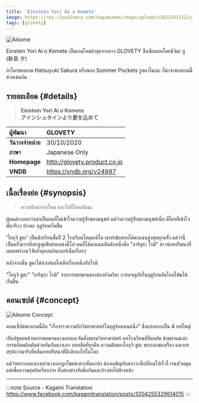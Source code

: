 ```yaml
---
title: 'Einstein Yori Ai o Komete'
image: https://res.cloudinary.com/kagamiweb/image/upload/v1631541112/visualnovel/preview/aikome.jpg
tags: [glovety]
---
```


![Aikome](https://res.cloudinary.com/kagamiweb/image/upload/v1631541112/visualnovel/preview/aikome.jpg)

Einstein Yori Ai o Komete เป็นเกมใหม่ล่าสุดจากทาง GLOVETY ซึ่งเขียนบทโดยนีจิมะ ยู (新島 夕) 

ถ้าใครชอบเกม Hatsuyuki Sakura หรือชอบ Summer Pockets รูทคาโมเมะ ก็น่าจะชอบเกมนี้ด้วยเช่นกัน

## รายละเอียด {#details}

> **Einstein Yori Ai o Komete**  
> **アインシュタインより愛を込めて**

| ผู้พัฒนา | GLOVETY |
| :---- | :---- |
| **วันวางจำหน่าย** | 30/10/2020 |
| **ภาษา** | Japanese Only |
| **Homepage** | http://glovety.product.co.jp |
| **VNDB** | https://vndb.org/v24987 |

## เนื้อเรื่องย่อ {#synopsis}

> ความรักมาจากไหน และไปที่ไหนกันนะ

ผู้คนต่างบอกว่าเขาเป็นคนที่ไม่เข้าใจความรู้สึกของมนุษย์
แต่ว่าความรู้สึกของมนุษย์เนี่ย มีใครที่เข้าใจมันจริงๆ บ้างนะ
ฤดูร้อนเริ่มขึ้น

'ไออุจิ ชูตะ' เป็นนักเรียนชั้นปี 2 โรงเรียนโฮคุมาคิได เขาทำข้อสอบได้คะแนนสูงสุดทุกครั้ง แต่ว่านี่เป็นครั้งแรกที่เขาสูญเสียตำแหน่งนี้ไป
คนที่ได้คะแนนอันดับหนึ่งคือ "อาริมุระ โรมิ" สาวน้อยปริศนาที่เผยแพร่งานวิจัยล้ำยุคบนอินเทอร์เน็ตเรื่อยๆ

หลังจากนั้น ชูตะได้นำเสนอไอเดียเรื่องหนึ่งกับโรมิ

"ไออุจิ ชูตะ" "อาริมุระ โรมิ"
จากการพบพานของสองอัจฉริยะ
การผจญภัยในฤดูร้อนอันไกลโพ้นได้เริ่มขึ้น

## คอนเซปต์ {#concept}

![Aikome Concept](https://res.cloudinary.com/kagamiweb/image/upload/v1631541183/visualnovel/preview/aikome_concept.jpg)

คอนเซ็ปต์ของเกมนี้คือ "เรื่องราวความรักวิทยาศาสตร์ในฤดูร้อนหนหนึ่ง" ซึ่งแบ่งออกเป็น 4 บทใหญ่

เปิดปฐมบทด้วยการพบพานนางเอกและจัดตั้งชมรมวิทยาศาสตร์
บทโรงเรียนที่ยืนหยัด ข้ามผ่านชะตากรรมอันพลิกผันด้วยกันกับนางเอก
บทอดีตที่รุกคืบ ความลับของไออุจิ ชูตะ พระเอกของเรื่อง
และบทสรุปความจริงที่คลี่คลายปริศนาที่ฝังลึกลงไปในโลก

แม้ว่าพระเอกและเหล่านางเอกถูกโชคชะตากลั่นแกล้ง ต้องเผชิญกับสภาวะที่เปลี่ยนไปเร็วไวจนหัวหมุน แต่เพื่อความสุขอันเรียบง่าย ทั้งสองต่างจับมือกันและก้าวต่อไปข้างหน้า

---
:::note Source - Kagami Translation
https://www.facebook.com/kagamitranslation/posts/3204255329614015
:::